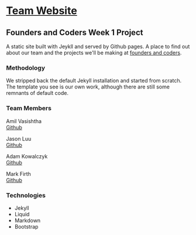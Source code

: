 # [Team Website](http://codependentfc.github.io/)

## Founders and Coders Week 1 Project

A static site built with Jeykll and served by Github pages.
A place to find out about our team and the projects we'll be making at [founders and coders](http://foundersandcoders.org/).

### Methodology

We stripped back the default Jekyll installation and started from scratch.  
The template you see is our own work, although there are still some remnants of default code.  

### Team Members

Amil Vasishtha  
[Github](https://github.com/amilvasishtha)

Jason Luu  
[Github](http://github.com/Jasonspd)

Adam Kowalczyk  
[Github](http://github.com/adamkowalczyk)

Mark Firth  
[Github](http://github.com/markwilliamfirth)

### Technologies

* Jekyll
* Liquid
* Markdown
* Bootstrap
